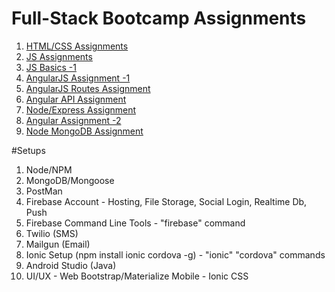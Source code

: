 # Full-Stack Bootcamp Assignments

1. [HTML/CSS Assignments](./html_css_assignments.md)
2. [JS Assignments](./js_assignments.md)
3. [JS Basics -1 ](./js_basic_1.md)
4. [AngularJS Assignment -1 ](./angularjs_assignment.md)
5. [AngularJS Routes Assignment ](./angularjs_routes.md)
6. [Angular API Assignment ](./angular-api.md)
7. [Node/Express Assignment ](./node-js.md)
8. [Angular Assignment -2 ](./angularjs_assignment-2.md)
9. [Node MongoDB Assignment](./node_mongodb_assignment.md)

#Setups

1. Node/NPM
2. MongoDB/Mongoose
3. PostMan
4. Firebase Account - Hosting, File Storage, Social Login, Realtime Db, Push
5. Firebase Command Line Tools  - "firebase" command
6. Twilio (SMS)
7. Mailgun (Email)
8. Ionic Setup (npm install ionic cordova -g) - "ionic" "cordova" commands
9. Android Studio (Java)
10. UI/UX - Web Bootstrap/Materialize Mobile - Ionic CSS

